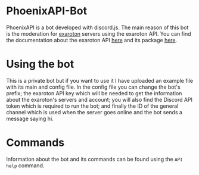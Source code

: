 # PhoenixAPI-Bot
PhoenixAPI is a bot developed with discord.js. The main reason of this bot is the moderation for [exaroton](https://exaroton.com/) servers using the exaroton API.
You can find the documentation about the exaroton API [here](https://support.exaroton.com/hc/en-us/articles/360011926177-API-documentation) and its package [here](https://www.npmjs.com/package/exaroton).

# Using the bot
This is a private bot but if you want to use it I have uploaded an example file with its main and config file.
In the config file you can change the bot's prefix; the exaroton API key which will be needed to get the information about the exaroton's servers and account; you will also find the Discord API token which is required to run the bot; and finally the ID of the general channel which is used when the server goes online and the bot sends a message saying hi.

# Commands
Information about the bot and its commands can be found using the `API help` command. 
